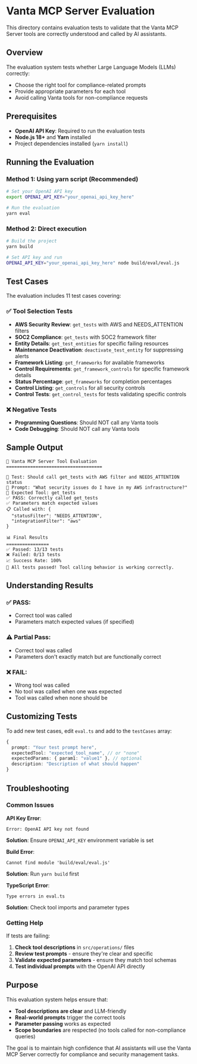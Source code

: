 # Vanta MCP Server Evaluation

This directory contains evaluation tests to validate that the Vanta MCP Server tools are correctly understood and called by AI assistants.

## Overview

The evaluation system tests whether Large Language Models (LLMs) correctly:

- Choose the right tool for compliance-related prompts
- Provide appropriate parameters for each tool
- Avoid calling Vanta tools for non-compliance requests

## Prerequisites

- **OpenAI API Key**: Required to run the evaluation tests
- **Node.js 18+** and **Yarn** installed
- Project dependencies installed (`yarn install`)

## Running the Evaluation

### Method 1: Using yarn script (Recommended)

```bash
# Set your OpenAI API key
export OPENAI_API_KEY="your_openai_api_key_here"

# Run the evaluation
yarn eval
```

### Method 2: Direct execution

```bash
# Build the project
yarn build

# Set API key and run
OPENAI_API_KEY="your_openai_api_key_here" node build/eval/eval.js
```

## Test Cases

The evaluation includes 11 test cases covering:

### ✅ **Tool Selection Tests**

- **AWS Security Review**: `get_tests` with AWS and NEEDS_ATTENTION filters
- **SOC2 Compliance**: `get_tests` with SOC2 framework filter
- **Entity Details**: `get_test_entities` for specific failing resources
- **Maintenance Deactivation**: `deactivate_test_entity` for suppressing alerts
- **Framework Listing**: `get_frameworks` for available frameworks
- **Control Requirements**: `get_framework_controls` for specific framework details
- **Status Percentage**: `get_frameworks` for completion percentages
- **Control Listing**: `get_controls` for all security controls
- **Control Tests**: `get_control_tests` for tests validating specific controls

### ❌ **Negative Tests**

- **Programming Questions**: Should NOT call any Vanta tools
- **Code Debugging**: Should NOT call any Vanta tools

## Sample Output

```
🧪 Vanta MCP Server Tool Evaluation
====================================

📝 Test: Should call get_tests with AWS filter and NEEDS_ATTENTION status
💬 Prompt: "What security issues do I have in my AWS infrastructure?"
🎯 Expected Tool: get_tests
✅ PASS: Correctly called get_tests
✅ Parameters match expected values
📋 Called with: {
  "statusFilter": "NEEDS_ATTENTION",
  "integrationFilter": "aws"
}

📊 Final Results
================
✅ Passed: 13/13 tests
❌ Failed: 0/13 tests
📈 Success Rate: 100%
🎉 All tests passed! Tool calling behavior is working correctly.
```

## Understanding Results

### ✅ **PASS**:

- Correct tool was called
- Parameters match expected values (if specified)

### ⚠️ **Partial Pass**:

- Correct tool was called
- Parameters don't exactly match but are functionally correct

### ❌ **FAIL**:

- Wrong tool was called
- No tool was called when one was expected
- Tool was called when none should be

## Customizing Tests

To add new test cases, edit `eval.ts` and add to the `testCases` array:

```typescript
{
  prompt: "Your test prompt here",
  expectedTool: "expected_tool_name", // or "none"
  expectedParams: { param1: "value1" }, // optional
  description: "Description of what should happen"
}
```

## Troubleshooting

### Common Issues

**API Key Error**:

```
Error: OpenAI API key not found
```

**Solution**: Ensure `OPENAI_API_KEY` environment variable is set

**Build Error**:

```
Cannot find module 'build/eval/eval.js'
```

**Solution**: Run `yarn build` first

**TypeScript Error**:

```
Type errors in eval.ts
```

**Solution**: Check tool imports and parameter types

### Getting Help

If tests are failing:

1. **Check tool descriptions** in `src/operations/` files
2. **Review test prompts** - ensure they're clear and specific
3. **Validate expected parameters** - ensure they match tool schemas
4. **Test individual prompts** with the OpenAI API directly

## Purpose

This evaluation system helps ensure that:

- **Tool descriptions are clear** and LLM-friendly
- **Real-world prompts** trigger the correct tools
- **Parameter passing** works as expected
- **Scope boundaries** are respected (no tools called for non-compliance queries)

The goal is to maintain high confidence that AI assistants will use the Vanta MCP Server correctly for compliance and security management tasks.
